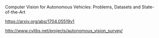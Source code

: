 Computer Vision for Autonomous Vehicles: Problems, Datasets and State-of-the-Art

https://arxiv.org/abs/1704.05519v1



http://www.cvlibs.net/projects/autonomous_vision_survey/